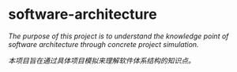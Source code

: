 # software-architecture

*The purpose of this project is to understand the knowledge point of software architecture through concrete project simulation.*

*本项目旨在通过具体项目模拟来理解软件体系结构的知识点。*
